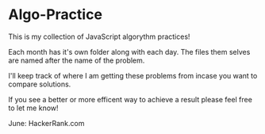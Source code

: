 # Algo-Practice

This is my collection of JavaScript algorythm practices!

Each month has it's own folder along with each day. The files them selves are named after the name of the problem. 

I'll keep track of where I am getting these problems from incase you want to compare solutions.

If you see a better or more efficent way to achieve a result please feel free to let me know!

June: HackerRank.com 
